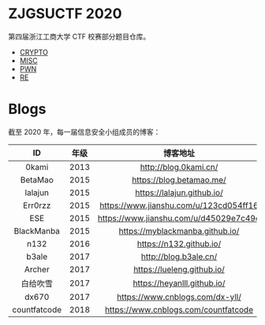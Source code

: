 # ZJGSUCTF 2020

第四届浙江工商大学 CTF 校赛部分题目仓库。

- [CRYPTO](./CRYPTO/README.md)
- [MISC](./MISC/README.md)
- [PWN](./PWN/README.md)
- [RE](./RE/README.md)

# Blogs

截至 2020 年，每一届信息安全小组成员的博客：

|      ID      | 年级 |                博客地址                |
| :----------: | :--: | :------------------------------------: |
|    0kami     | 2013 |         http://blog.0kami.cn/          |
|   BetaMao    | 2015 |        https://blog.betamao.me/        |
|   lalajun    | 2015 |       https://lalajun.github.io/       |
|   Err0rzz    | 2015 | https://www.jianshu.com/u/123cd054ff16 |
|     ESE      | 2015 | https://www.jianshu.com/u/d45029e7c49d |
|  BlackManba  | 2015 |    https://myblackmanba.github.io/     |
|     n132     | 2016 |        https://n132.github.io/         |
|    b3ale     | 2017 |         http://blog.b3ale.cn/          |
|    Archer    | 2017 |       https://lueleng.github.io/       |
|   白给吹雪   | 2017 |      https://heyanlll.github.io/       |
|    dx670     | 2017 |    https://www.cnblogs.com/dx-yll/     |
| countfatcode | 2018 |  https://www.cnblogs.com/countfatcode  |
